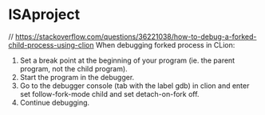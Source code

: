 # ISAproject


// https://stackoverflow.com/questions/36221038/how-to-debug-a-forked-child-process-using-clion
When debugging forked process in CLion:
1. Set a break point at the beginning of your program (ie. the parent program, not the child program).
2. Start the program in the debugger.
3. Go to the debugger console (tab with the label gdb) in clion and enter set follow-fork-mode child and set detach-on-fork off.
4. Continue debugging.